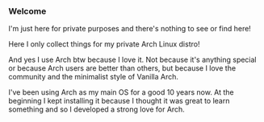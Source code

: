 ### Welcome

I'm just here for private purposes and there's nothing to see or find here!

Here I only collect things for my private Arch Linux distro!

And yes I use Arch btw because I love it. Not because it's anything special or because Arch users are better than others, but because I love the community and the minimalist style of Vanilla Arch.


I've been using Arch as my main OS for a good 10 years now. At the beginning I kept installing it because I thought it was great to learn something and so I developed a strong love for Arch.


